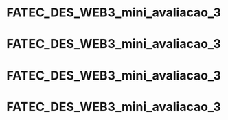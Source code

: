 # FATEC_DES_WEB3_mini_avaliacao_3
# FATEC_DES_WEB3_mini_avaliacao_3
# FATEC_DES_WEB3_mini_avaliacao_3
# FATEC_DES_WEB3_mini_avaliacao_3
